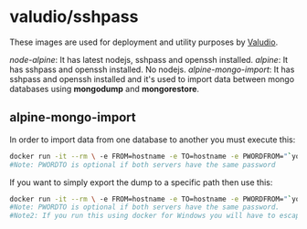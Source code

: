 # valudio/sshpass

These images are used for deployment and utility purposes by [Valudio](http://valudio.com).

*node-alpine*: It has latest nodejs, sshpass and openssh installed.
*alpine*: It has sshpass and openssh installed. No nodejs.
*alpine-mongo-import*: It has sshpass and openssh installed and it's used to import data between mongo databases using **mongodump** and **mongorestore**.

## alpine-mongo-import

In order to import data from one database to another you must execute this:
``` sh
docker run -it --rm \ -e FROM=hostname -e TO=hostname -e PWORDFROM="`your_password`" -e PWORDTO="`your_password`" -e DB=`database_name` valudio/docker-sshpass:mongo-import
#Note: PWORDTO is optional if both servers have the same password
``` 

If you want to simply export the dump to a specific path then use this:
``` sh
docker run -it --rm \ -e FROM=hostname -e TO=hostname -e PWORDFROM="`your_password`" -e PWORDTO="`your_password`" -e DB=`database_name` -e OP="GETDUMP" -e DUMPUSER="`your_user`" -e DUMPPATH="`path_to_deliver_the_dump`"  valudio/docker-sshpass:mongo-import
#Note: PWORDTO is optional if both servers have the same password.
#Note2: If you run this using docker for Windows you will have to escape your DUMPPATH variable using "\/" instead of "/".
``` 